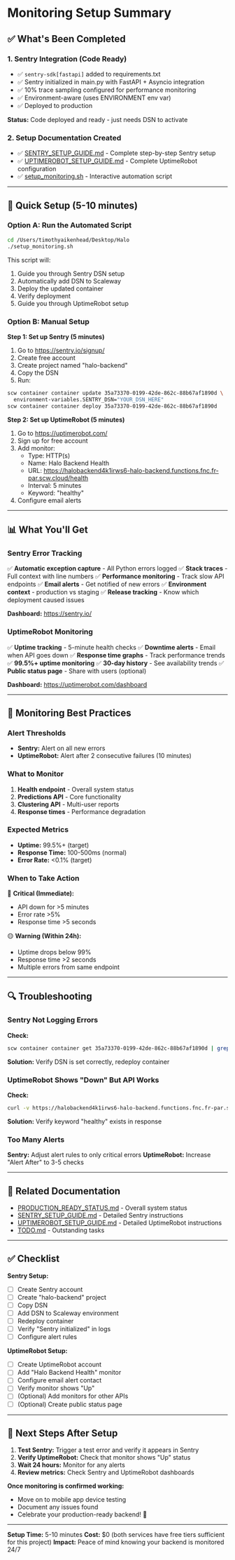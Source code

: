 # Monitoring Setup Summary

## ✅ What's Been Completed

### 1. Sentry Integration (Code Ready)
- ✅ `sentry-sdk[fastapi]` added to requirements.txt
- ✅ Sentry initialized in main.py with FastAPI + Asyncio integration
- ✅ 10% trace sampling configured for performance monitoring
- ✅ Environment-aware (uses ENVIRONMENT env var)
- ✅ Deployed to production

**Status:** Code deployed and ready - just needs DSN to activate

### 2. Setup Documentation Created
- ✅ [SENTRY_SETUP_GUIDE.md](SENTRY_SETUP_GUIDE.md) - Complete step-by-step Sentry setup
- ✅ [UPTIMEROBOT_SETUP_GUIDE.md](UPTIMEROBOT_SETUP_GUIDE.md) - Complete UptimeRobot configuration
- ✅ [setup_monitoring.sh](setup_monitoring.sh) - Interactive automation script

---

## 🚀 Quick Setup (5-10 minutes)

### Option A: Run the Automated Script
```bash
cd /Users/timothyaikenhead/Desktop/Halo
./setup_monitoring.sh
```

This script will:
1. Guide you through Sentry DSN setup
2. Automatically add DSN to Scaleway
3. Deploy the updated container
4. Verify deployment
5. Guide you through UptimeRobot setup

### Option B: Manual Setup

**Step 1: Set up Sentry (5 minutes)**
1. Go to https://sentry.io/signup/
2. Create free account
3. Create project named "halo-backend"
4. Copy the DSN
5. Run:
```bash
scw container container update 35a73370-0199-42de-862c-88b67af1890d \
  environment-variables.SENTRY_DSN="YOUR_DSN_HERE"
scw container container deploy 35a73370-0199-42de-862c-88b67af1890d
```

**Step 2: Set up UptimeRobot (5 minutes)**
1. Go to https://uptimerobot.com/
2. Sign up for free account
3. Add monitor:
   - Type: HTTP(s)
   - Name: Halo Backend Health
   - URL: https://halobackend4k1irws6-halo-backend.functions.fnc.fr-par.scw.cloud/health
   - Interval: 5 minutes
   - Keyword: "healthy"
4. Configure email alerts

---

## 📊 What You'll Get

### Sentry Error Tracking
✅ **Automatic exception capture** - All Python errors logged
✅ **Stack traces** - Full context with line numbers
✅ **Performance monitoring** - Track slow API endpoints
✅ **Email alerts** - Get notified of new errors
✅ **Environment context** - production vs staging
✅ **Release tracking** - Know which deployment caused issues

**Dashboard:** https://sentry.io/

### UptimeRobot Monitoring
✅ **Uptime tracking** - 5-minute health checks
✅ **Downtime alerts** - Email when API goes down
✅ **Response time graphs** - Track performance trends
✅ **99.5%+ uptime monitoring**
✅ **30-day history** - See availability trends
✅ **Public status page** - Share with users (optional)

**Dashboard:** https://uptimerobot.com/dashboard

---

## 🎯 Monitoring Best Practices

### Alert Thresholds
- **Sentry:** Alert on all new errors
- **UptimeRobot:** Alert after 2 consecutive failures (10 minutes)

### What to Monitor
1. **Health endpoint** - Overall system status
2. **Predictions API** - Core functionality
3. **Clustering API** - Multi-user reports
4. **Response times** - Performance degradation

### Expected Metrics
- **Uptime:** 99.5%+ (target)
- **Response Time:** 100-500ms (normal)
- **Error Rate:** <0.1% (target)

### When to Take Action
🔴 **Critical (Immediate):**
- API down for >5 minutes
- Error rate >5%
- Response time >5 seconds

🟡 **Warning (Within 24h):**
- Uptime drops below 99%
- Response time >2 seconds
- Multiple errors from same endpoint

---

## 🔍 Troubleshooting

### Sentry Not Logging Errors
**Check:**
```bash
scw container container get 35a73370-0199-42de-862c-88b67af1890d | grep SENTRY_DSN
```
**Solution:** Verify DSN is set correctly, redeploy container

### UptimeRobot Shows "Down" But API Works
**Check:**
```bash
curl -v https://halobackend4k1irws6-halo-backend.functions.fnc.fr-par.scw.cloud/health
```
**Solution:** Verify keyword "healthy" exists in response

### Too Many Alerts
**Sentry:** Adjust alert rules to only critical errors
**UptimeRobot:** Increase "Alert After" to 3-5 checks

---

## 📁 Related Documentation

- [PRODUCTION_READY_STATUS.md](PRODUCTION_READY_STATUS.md) - Overall system status
- [SENTRY_SETUP_GUIDE.md](SENTRY_SETUP_GUIDE.md) - Detailed Sentry instructions
- [UPTIMEROBOT_SETUP_GUIDE.md](UPTIMEROBOT_SETUP_GUIDE.md) - Detailed UptimeRobot instructions
- [TODO.md](TODO.md) - Outstanding tasks

---

## ✅ Checklist

**Sentry Setup:**
- [ ] Create Sentry account
- [ ] Create "halo-backend" project
- [ ] Copy DSN
- [ ] Add DSN to Scaleway environment
- [ ] Redeploy container
- [ ] Verify "Sentry initialized" in logs
- [ ] Configure alert rules

**UptimeRobot Setup:**
- [ ] Create UptimeRobot account
- [ ] Add "Halo Backend Health" monitor
- [ ] Configure email alert contact
- [ ] Verify monitor shows "Up"
- [ ] (Optional) Add monitors for other APIs
- [ ] (Optional) Create public status page

---

## 🎉 Next Steps After Setup

1. **Test Sentry:** Trigger a test error and verify it appears in Sentry
2. **Verify UptimeRobot:** Check that monitor shows "Up" status
3. **Wait 24 hours:** Monitor for any alerts
4. **Review metrics:** Check Sentry and UptimeRobot dashboards

**Once monitoring is confirmed working:**
- Move on to mobile app device testing
- Document any issues found
- Celebrate your production-ready backend! 🎊

---

**Setup Time:** 5-10 minutes
**Cost:** $0 (both services have free tiers sufficient for this project)
**Impact:** Peace of mind knowing your backend is monitored 24/7
